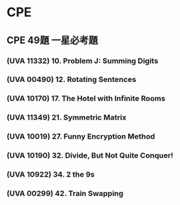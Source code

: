 # CPE
## CPE 49題 一星必考題
### (UVA 11332) 10. Problem J: Summing Digits 
### (UVA 00490) 12. Rotating Sentences 
### (UVA 10170) 17. The Hotel with Infinite Rooms 
### (UVA 11349) 21. Symmetric Matrix 
### (UVA 10019) 27. Funny Encryption Method 
### (UVA 10190) 32. Divide, But Not Quite Conquer! 
### (UVA 10922) 34. 2 the 9s 
### (UVA 00299) 42. Train Swapping 
